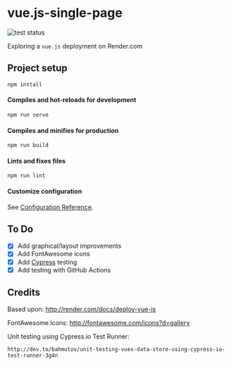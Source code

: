 # vue.js-single-page

![test status](https://github.com/mramshaw/VueRender/workflows/tests/badge.svg?branch=master)

Exploring a `vue.js` deployment on Render.com

## Project setup
```
npm install
```

#### Compiles and hot-reloads for development
```
npm run serve
```

#### Compiles and minifies for production
```
npm run build
```

#### Lints and fixes files
```
npm run lint
```

#### Customize configuration
See [Configuration Reference](https://cli.vuejs.org/config/).

## To Do

- [x] Add graphical/layout improvements
- [x] Add FontAwesome icons
- [x] Add [Cypress](http://cypress.io) testing
- [x] Add testing with GitHub Actions

## Credits

Based upon: http://render.com/docs/deploy-vue-js

FontAwesome Icons: http://fontawesome.com/icons?d=gallery

Unit testing using Cypress.io Test Runner:

    http://dev.to/bahmutov/unit-testing-vuex-data-store-using-cypress-io-test-runner-3g4n
